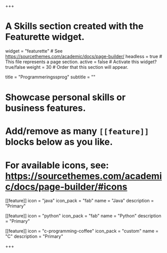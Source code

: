 +++
# A Skills section created with the Featurette widget.
widget = "featurette"  # See https://sourcethemes.com/academic/docs/page-builder/
headless = true  # This file represents a page section.
active = false  # Activate this widget? true/false
weight = 30  # Order that this section will appear.

title = "Programmeringssprog"
subtitle = ""

# Showcase personal skills or business features.
# 
# Add/remove as many `[[feature]]` blocks below as you like.
# 
# For available icons, see: https://sourcethemes.com/academic/docs/page-builder/#icons

[[feature]]
icon = "java"
icon_pack = "fab"
name = "Java"
description = "Primary"

[[feature]]
icon = "python"
icon_pack = "fab"
name = "Python"
description = "Primary"

[[feature]]
icon = "c-programming-coffee"
icon_pack = "custom"
name = "C"
description = "Primary"

+++
